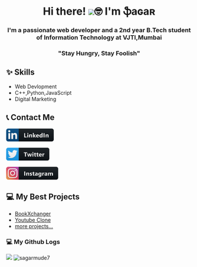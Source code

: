 <div align="center">

<h1>Hi there! <img src="https://raw.githubusercontent.com/MartinHeinz/MartinHeinz/master/wave.gif" width="30px">🤓 I'm ֆaɢaʀ </h1>

</div>

<div align="center">

<h3>I'm a passionate web developer and a 2nd year B.Tech student of Information Technology at VJTI,Mumbai</h2>

</div>

<div align="center">

<h3>"Stay Hungry, Stay Foolish"</h3>

</div>

## ✨ Skills

- Web Devlopment
- C++,Python,JavaScript
- Digital Marketing

## 📞 Contact Me

<a title="LinkedIn Profile" href="www.linkedin.com/in/sagar-mude"><img alt="MY LinkedIn Profile" src="https://github.com/sagarmude7/sagarmude7/blob/main/icons/linkedin.png" height="35" /></a>

<p><a title="Twitter Profile" href="https://twitter.com/SAGARMUDE1"><img alt="MY Twitter Profile" src="https://github.com/sagarmude7/sagarmude7/blob/main/icons/twitter.png" height="35" /></a>

<a title="Instagram Profile" href="https://www.instagram.com/sagarmude7/"><img alt="MY Instagram Profile" src="https://github.com/sagarmude7/sagarmude7/blob/main/icons/instagram.png" height="35" /></a>

## 💻 My Best Projects

- [BookXchanger](https://github.com/sagarmude7/BookXchanger)
- [Youtube Clone](https://github.com/sagarmude7/Youtube-Clone)
- [more projects...](https://github.com/sagarmude7?tab=repositories)

### 💻 My Github Logs

<p>
  <img height="160em" src="https://github-readme-stats.vercel.app/api?username=sagarmude7&theme=radical&show_icons=true" />
  <img height="160em" float="right" src="https://github-readme-streak-stats.herokuapp.com/?user=sagarmude7" alt="sagarmude7" />
</p>
